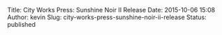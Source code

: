 Title: City Works Press: Sunshine Noir II Release
Date: 2015-10-06 15:08
Author: kevin
Slug: city-works-press-sunshine-noir-ii-release
Status: published


